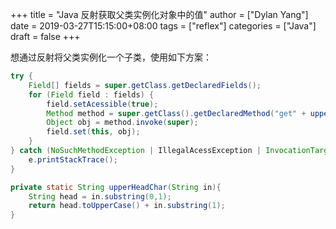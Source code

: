 +++
title = "Java 反射获取父类实例化对象中的值"
author = ["Dylan Yang"]
date = 2019-03-27T15:15:00+08:00
tags = ["reflex"]
categories = ["Java"]
draft = false
+++

想通过反射将父类实例化一个子类，使用如下方案：

```java
try {
    Field[] fields = super.getClass.getDeclaredFields();
    for (Field field : fields) {
        field.setAcessible(true);
        Method method = super.getClass().getDeclaredMethod("get" + upperHeadChar(field.getName()));
        Object obj = method.invoke(super);
        field.set(this, obj);
    }
} catch (NoSuchMethodException | IllegalAcessException | InvocationTargetException e){
    e.printStackTrace();
}

private static String upperHeadChar(String in){
    String head = in.substring(0,1);
    return head.toUpperCase() + in.substring(1);
}
```
